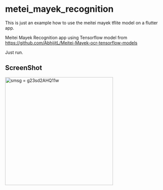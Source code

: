 # metei_mayek_recognition
This is just an example how to use the meitei mayek tflite model on a flutter app.

Meitei Mayek Recognition app using Tensorflow model from https://github.com/AbhijitL/Meitei-Mayek-ocr-tensorflow-models

Just run.

## ScreenShot

<img src="https://i.ibb.co/0ykhZSv/1.jpg" width="350" title="smsg = g23sd2AHQ11w">